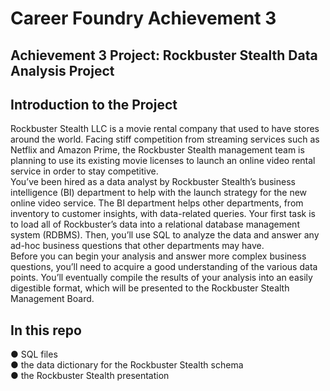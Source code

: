 # Career Foundry Achievement 3

## Achievement 3 Project: Rockbuster Stealth Data Analysis Project

## Introduction to the Project
Rockbuster Stealth LLC is a movie rental company that used to have stores around the world. Facing stiff competition from streaming services such as Netflix and Amazon Prime, the Rockbuster Stealth management team is planning to use its existing movie licenses to launch an online video rental service in order to stay competitive.<br>
You’ve been hired as a data analyst by Rockbuster Stealth’s business intelligence (BI) department to help with the launch strategy for the new online video service. The BI department helps other departments, from inventory to customer insights, with data-related queries. Your first task is to load all of Rockbuster’s data into a relational database management system (RDBMS). Then, you’ll use SQL to analyze the data and answer any ad-hoc business questions that other departments may have.<br>
Before you can begin your analysis and answer more complex business questions, you’ll need to acquire a good understanding of the various data points. You’ll eventually compile the results of your analysis into an easily digestible format, which will be presented to the Rockbuster Stealth Management Board.

## In this repo
● SQL files<br>
● the data dictionary for the Rockbuster Stealth schema<br>
● the Rockbuster Stealth presentation
